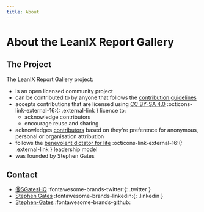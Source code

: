 ```yaml
---
title: About
---
```


# About the LeanIX Report Gallery 

## The Project

The LeanIX Report Gallery project:

- is an open licensed community project 
- can be contributed to by anyone that follows the [contribution guidelines](index.md) 
- accepts contributions that are licensed using [CC BY-SA 4.0](https://creativecommons.org/licenses/by-sa/4.0/) :octicons-link-external-16:{: .external-link } licence to:
	- acknowledge contributors
	- encourage reuse and sharing
- acknowledges [contributors](contributors.md) based on they're preference for anonymous, personal or organisation attribution
- follows the [benevolent dictator for life](https://en.wikipedia.org/wiki/Benevolent_dictator_for_life) :octicons-link-external-16:{: .external-link } leadership model
- was founded by Stephen Gates  

## Contact

- [@SGatesHQ][Twitter] :fontawesome-brands-twitter:{: .twitter } 
- [Stephen Gates][LinkedIn] :fontawesome-brands-linkedin:{: .linkedin } 
- [Stephen-Gates][GitHub] :fontawesome-brands-github: 


[LinkedIn]: https://www.linkedin.com/in/sdgates/ "Stephen Gates on LinkedIn"
[Twitter]: https://twitter.com/SGatesHQ "Stephen Gates on Twitter" 
[GitHub]: https://github.com/Stephen-Gates/report-gallery "Stephen Gates on GitHub"
